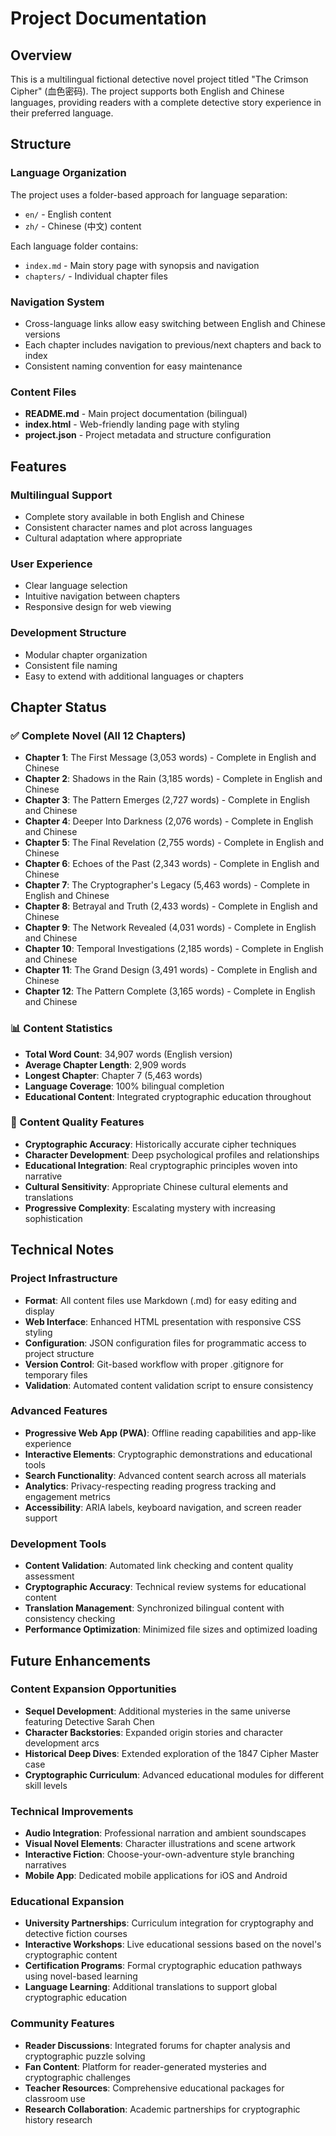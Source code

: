 # Project Documentation

## Overview

This is a multilingual fictional detective novel project titled "The Crimson Cipher" (血色密码). The project supports both English and Chinese languages, providing readers with a complete detective story experience in their preferred language.

## Structure

### Language Organization

The project uses a folder-based approach for language separation:

- `en/` - English content
- `zh/` - Chinese (中文) content

Each language folder contains:
- `index.md` - Main story page with synopsis and navigation
- `chapters/` - Individual chapter files

### Navigation System

- Cross-language links allow easy switching between English and Chinese versions
- Each chapter includes navigation to previous/next chapters and back to index
- Consistent naming convention for easy maintenance

### Content Files

- **README.md** - Main project documentation (bilingual)
- **index.html** - Web-friendly landing page with styling
- **project.json** - Project metadata and structure configuration

## Features

### Multilingual Support
- Complete story available in both English and Chinese
- Consistent character names and plot across languages
- Cultural adaptation where appropriate

### User Experience
- Clear language selection
- Intuitive navigation between chapters
- Responsive design for web viewing

### Development Structure
- Modular chapter organization
- Consistent file naming
- Easy to extend with additional languages or chapters

## Chapter Status

### ✅ Complete Novel (All 12 Chapters)
- **Chapter 1**: The First Message (3,053 words) - Complete in English and Chinese
- **Chapter 2**: Shadows in the Rain (3,185 words) - Complete in English and Chinese  
- **Chapter 3**: The Pattern Emerges (2,727 words) - Complete in English and Chinese
- **Chapter 4**: Deeper Into Darkness (2,076 words) - Complete in English and Chinese
- **Chapter 5**: The Final Revelation (2,755 words) - Complete in English and Chinese
- **Chapter 6**: Echoes of the Past (2,343 words) - Complete in English and Chinese
- **Chapter 7**: The Cryptographer's Legacy (5,463 words) - Complete in English and Chinese
- **Chapter 8**: Betrayal and Truth (2,433 words) - Complete in English and Chinese
- **Chapter 9**: The Network Revealed (4,031 words) - Complete in English and Chinese
- **Chapter 10**: Temporal Investigations (2,185 words) - Complete in English and Chinese
- **Chapter 11**: The Grand Design (3,491 words) - Complete in English and Chinese
- **Chapter 12**: The Pattern Complete (3,165 words) - Complete in English and Chinese

### 📊 Content Statistics
- **Total Word Count**: 34,907 words (English version)
- **Average Chapter Length**: 2,909 words
- **Longest Chapter**: Chapter 7 (5,463 words)
- **Language Coverage**: 100% bilingual completion
- **Educational Content**: Integrated cryptographic education throughout

### 🎯 Content Quality Features
- **Cryptographic Accuracy**: Historically accurate cipher techniques
- **Character Development**: Deep psychological profiles and relationships
- **Educational Integration**: Real cryptographic principles woven into narrative
- **Cultural Sensitivity**: Appropriate Chinese cultural elements and translations
- **Progressive Complexity**: Escalating mystery with increasing sophistication

## Technical Notes

### Project Infrastructure
- **Format**: All content files use Markdown (.md) for easy editing and display
- **Web Interface**: Enhanced HTML presentation with responsive CSS styling
- **Configuration**: JSON configuration files for programmatic access to project structure
- **Version Control**: Git-based workflow with proper .gitignore for temporary files
- **Validation**: Automated content validation script to ensure consistency

### Advanced Features
- **Progressive Web App (PWA)**: Offline reading capabilities and app-like experience
- **Interactive Elements**: Cryptographic demonstrations and educational tools
- **Search Functionality**: Advanced content search across all materials
- **Analytics**: Privacy-respecting reading progress tracking and engagement metrics
- **Accessibility**: ARIA labels, keyboard navigation, and screen reader support

### Development Tools
- **Content Validation**: Automated link checking and content quality assessment
- **Cryptographic Accuracy**: Technical review systems for educational content
- **Translation Management**: Synchronized bilingual content with consistency checking
- **Performance Optimization**: Minimized file sizes and optimized loading

## Future Enhancements

### Content Expansion Opportunities
- **Sequel Development**: Additional mysteries in the same universe featuring Detective Sarah Chen
- **Character Backstories**: Expanded origin stories and character development arcs
- **Historical Deep Dives**: Extended exploration of the 1847 Cipher Master case
- **Cryptographic Curriculum**: Advanced educational modules for different skill levels

### Technical Improvements
- **Audio Integration**: Professional narration and ambient soundscapes
- **Visual Novel Elements**: Character illustrations and scene artwork
- **Interactive Fiction**: Choose-your-own-adventure style branching narratives
- **Mobile App**: Dedicated mobile applications for iOS and Android

### Educational Expansion
- **University Partnerships**: Curriculum integration for cryptography and detective fiction courses
- **Interactive Workshops**: Live educational sessions based on the novel's cryptographic content
- **Certification Programs**: Formal cryptographic education pathways using novel-based learning
- **Language Learning**: Additional translations to support global cryptographic education

### Community Features
- **Reader Discussions**: Integrated forums for chapter analysis and cryptographic puzzle solving
- **Fan Content**: Platform for reader-generated mysteries and cryptographic challenges
- **Teacher Resources**: Comprehensive educational packages for classroom use
- **Research Collaboration**: Academic partnerships for cryptographic history research